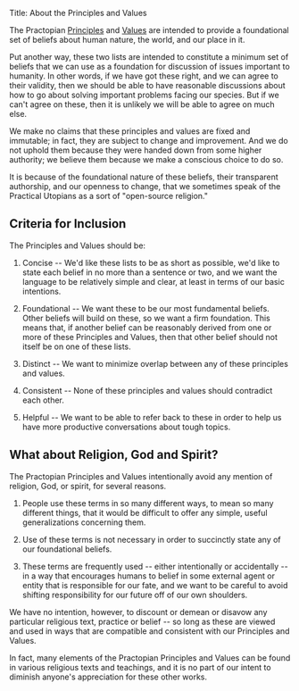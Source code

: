 Title: About the Principles and Values

The Practopian [Principles][] and [Values][] are intended to provide a foundational set of beliefs about human nature, the world, and our place in it. 

Put another way, these two lists are intended to constitute a minimum set of beliefs that we can use as a foundation for discussion of issues important to humanity. In other words, if we have got these right, and we can agree to their validity, then we should be able to have reasonable discussions about how to go about solving important problems facing our species. But if we can't agree on these, then it is unlikely we will be able to agree on much else. 

We make no claims that these principles and values are fixed and immutable; in fact, they are subject to change and improvement. And we do not uphold them because they were handed down from some higher authority; we believe them because we make a conscious choice to do so. 

It is because of the foundational nature of these beliefs, their transparent authorship, and our openness to change, that we sometimes speak of the Practical Utopians as a sort of "open-source religion." 

## Criteria for Inclusion

The Principles and Values should be:

1. Concise -- We'd like these lists to be as short as possible, we'd like to state each belief in no more than a sentence or two, and we want the language to be relatively simple and clear, at least in terms of our basic intentions. 

2. Foundational -- We want these to be our most fundamental beliefs. Other beliefs will build on these, so we want a firm foundation. This means that, if another belief can be reasonably derived from one or more of these Principles and Values, then that other belief should not itself be on one of these lists. 

3. Distinct -- We want to minimize overlap between any of these principles and values. 

4. Consistent -- None of these principles and values should contradict each other. 

5. Helpful -- We want to be able to refer back to these in order to help us have more productive conversations about tough topics.  

## What about Religion, God and Spirit?

The Practopian Principles and Values intentionally avoid any mention of religion, God, or spirit, for several reasons.

1. People use these terms in so many different ways, to mean so many different things, that it would be difficult to offer any simple, useful generalizations concerning them. 

2. Use of these terms is not necessary in order to succinctly state any of our foundational beliefs. 

3. These terms are frequently used -- either intentionally or accidentally -- in a way that encourages humans to belief in some external agent or entity that is responsible for our fate, and we want to be careful to avoid shifting responsibility for our future off of our own shoulders. 

We have no intention, however, to discount or demean or disavow any particular religious text, practice or belief -- so long as these are viewed and used in ways that are compatible and consistent with our Principles and Values. 

In fact, many elements of the Practopian Principles and Values can be found in various religious texts and teachings, and it is no part of our intent to diminish anyone's appreciation for these other works. 

[mission]:    mission.html
[principles]: principles.html
[values]:     values.html

